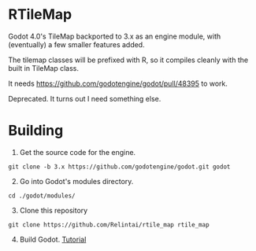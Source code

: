 # RTileMap

Godot 4.0's TileMap backported to 3.x as an engine module, with (eventually) a few smaller features added.

The tilemap classes will be prefixed with R, so it compiles cleanly with the built in TileMap class.

It needs https://github.com/godotengine/godot/pull/48395 to work.

Deprecated. It turns out I need something else.

# Building

1. Get the source code for the engine.

```git clone -b 3.x https://github.com/godotengine/godot.git godot```

2. Go into Godot's modules directory.

```
cd ./godot/modules/
```

3. Clone this repository

```
git clone https://github.com/Relintai/rtile_map rtile_map
```

4. Build Godot. [Tutorial](https://docs.godotengine.org/en/latest/development/compiling/index.html)
